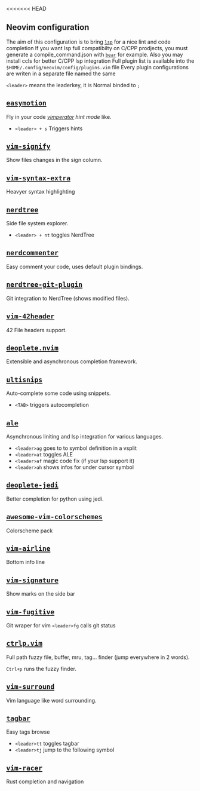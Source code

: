 <<<<<<< HEAD
## Neovim configuration

The aim of this configuration is to bring [`lsp`](https://microsoft.github.io/language-server-protocol/) for a nice lint and code completion
If you want lsp full compatibilty on C/CPP prodjects, you must generate a compile_command.json with [`bear`](https://github.com/rizsotto/Bear) for example.
Also you may install ccls for better C/CPP lsp integration
Full plugin list is available into the `$HOME/.config/neovim/config/plugins.vim` file
Every plugin configurations are writen in a separate file named the same

`<leader>` means the leaderkey, it is Normal binded to `;`

[`easymotion`](https://github.com/easymotion/vim-easymotion)
-
Fly in your code *[vimperator](http://vimperator.org/vimperator.html) hint mode* like.
- `<leader> + s` Triggers hints

[`vim-signify`](https://github.com/mhinz/vim-signify)
-
Show files changes in the sign column.

[`vim-syntax-extra`](https://github.com/justinmk/vim-syntax-extra)
-
Heavyer syntax highlighting

[`nerdtree`](https://github.com/scrooloose/nerdtree)
-
Side file system explorer.
- `<leader> + nt` toggles NerdTree

[`nerdcommenter`](https://github.com/scrooloose/nerdcommenter)
-
Easy comment your code, uses default plugin bindings.

[`nerdtree-git-plugin`](https://github.com/Xuyuanp/nerdtree-git-plugin)
-
Git integration to NerdTree (shows modified files).

[`vim-42header`](https://github.com/pbondoer/vim-42header)
-
42 File headers support.

[`deoplete.nvim`](https://github.com/Shougo/deoplete.nvim)
-
Extensible and asynchronous completion framework.

[`ultisnips`](https://github.com/SirVer/ultisnips)
-
Auto-complete some code using snippets.
- `<TAB>` triggers autocompletion

[`ale`](https://github.com/w0rp/ale)
-
Asynchronous liniting and lsp integration for various languages.
- `<leader>ag` goes to to symbol definition in a vsplit
- `<leader>at` toggles ALE
- `<leader>af` magic code fix (if your lsp support it)
- `<leader>ah` shows infos for under cursor symbol

[`deoplete-jedi`](https://github.com/zchee/deoplete-jedi)
-
Better completion for python using jedi.

[`awesome-vim-colorschemes`](https://github.com/rafi/awesome-vim-colorschemes)
-
Colorscheme pack

[`vim-airline`](https://github.com/vim-airline/vim-airline)
-
Bottom info line

[`vim-signature`](https://github.com/kshenoy/vim-signature)
-
Show marks on the side bar

[`vim-fugitive`](https://github.com/tpope/vim-fugitive)
-
Git wraper for vim
`<leader>fg` calls git status

[`ctrlp.vim`](https://github.com/ctrlpvim/ctrlp.vim)
-
Full path fuzzy file, buffer, mru, tag... finder (jump everywhere in 2 words).

`Ctrl+p` runs the fuzzy finder.

[`vim-surround`](https://github.com/tpope/vim-surround)
-
Vim language like word surrounding.

[`tagbar`](https://github.com/majutsushi/tagbar)
-
Easy tags browse
- `<leader>tt` toggles tagbar
- `<leader>tj` jump to the following symbol

[`vim-racer`](https://github.com/racer-rust/vim-racer)
-
Rust completion and navigation
